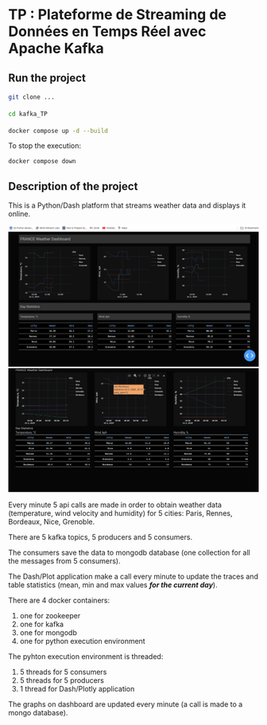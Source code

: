 # TP : Plateforme de Streaming de Données en Temps Réel avec Apache Kafka 


## Run the project

```bash
git clone ...

cd kafka_TP

docker compose up -d --build
```

To stop the execution:

```bash
docker compose down
```

## Description of the project

This is a Python/Dash platform that streams weather data and displays it online.

![dash](./assets_readme/dashboard.png)
![dash](./assets_readme/dashboard2.png)

Every minute 5 api calls are made in order to obtain weather data (temperature, wind velocity and humidity)
for 5 cities: Paris, Rennes, Bordeaux, Nice, Grenoble.

There are 5 kafka topics, 5 producers and 5 consumers.

The consumers save the data to mongodb database (one collection for all the messages from 5 consumers).

The Dash/Plot application make a call every minute to update the traces and table statistics (mean, min and max values ***for the current day***).

There are 4 docker containers:
1. one for zookeeper
2. one for kafka
3. one for mongodb
4. one for python execution environment

The pyhton execution environment is threaded:
1. 5 threads for 5 consumers
2. 5 threads for 5 producers
3. 1 thread for Dash/Plotly application

The graphs on dashboard are updated every minute (a call is made to a mongo database). 
